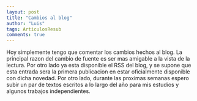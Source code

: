 ```yaml
---
layout: post
title: "Cambios al blog"
author: "Luis"
tags: ArticulosResub
comments: true
---
```


Hoy simplemente tengo que comentar los cambios hechos al blog. La principal razon del cambio de fuente es ser mas amigable a la vista de la lectura.
Por otro lado ya esta disponible el RSS del blog, y se supone que esta entrada sera la primera publicacion en estar oficialmente disponible con dicha novedad.
Por otro lado, durante las proximas semanas espero subir un par de textos escritos a lo largo del año para mis estudios y algunos trabajos independientes. 